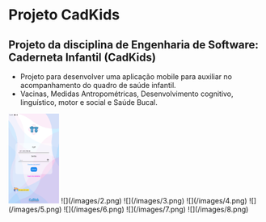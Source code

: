 # Projeto CadKids

## Projeto da disciplina de Engenharia de Software: Caderneta Infantil (CadKids)
- Projeto para desenvolver uma aplicação mobile para auxiliar no acompanhamento do quadro de saúde infantil.
- Vacinas, Medidas Antropométricas, Desenvolvimento cognitivo, linguístico, motor e social e Saúde Bucal.

<img src="/images/1.png" width="100"/>
![](/images/2.png)
![](/images/3.png)
![](/images/4.png)
![](/images/5.png)
![](/images/6.png)
![](/images/7.png)
![](/images/8.png)